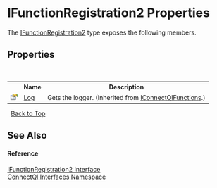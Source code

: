 # IFunctionRegistration2 Properties
 

The <a href="T_ConnectQl_Interfaces_IFunctionRegistration2">IFunctionRegistration2</a> type exposes the following members.


## Properties
&nbsp;<table><tr><th></th><th>Name</th><th>Description</th></tr><tr><td>![Public property](media/pubproperty.gif "Public property")</td><td><a href="P_ConnectQl_Interfaces_IConnectQlFunctions_Log">Log</a></td><td>
Gets the logger.
 (Inherited from <a href="T_ConnectQl_Interfaces_IConnectQlFunctions">IConnectQlFunctions</a>.)</td></tr></table>&nbsp;
<a href="#ifunctionregistration2-properties">Back to Top</a>

## See Also


#### Reference
<a href="T_ConnectQl_Interfaces_IFunctionRegistration2">IFunctionRegistration2 Interface</a><br /><a href="N_ConnectQl_Interfaces">ConnectQl.Interfaces Namespace</a><br />